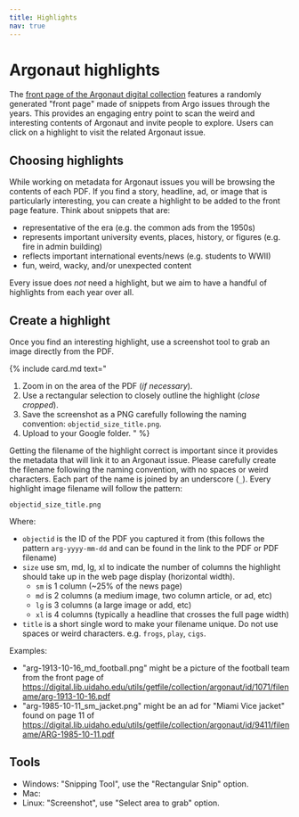 ```yaml
---
title: Highlights
nav: true
---
```


# Argonaut highlights

The [front page of the Argonaut digital collection](https://www.lib.uidaho.edu/digital/argonaut/index.html) features a randomly generated "front page" made of snippets from Argo issues through the years.
This provides an engaging entry point to scan the weird and interesting contents of Argonaut and invite people to explore.
Users can click on a highlight to visit the related Argonaut issue.

## Choosing highlights

While working on metadata for Argonaut issues you will be browsing the contents of each PDF.
If you find a story, headline, ad, or image that is particularly interesting, you can create a highlight to be added to the front page feature.
Think about snippets that are:

- representative of the era (e.g. the common ads from the 1950s)
- represents important university events, places, history, or figures (e.g. fire in admin building)
- reflects important international events/news (e.g. students to WWII)
- fun, weird, wacky, and/or unexpected content

Every issue does *not* need a highlight, but we aim to have a handful of highlights from each year over all. 

## Create a highlight

Once you find an interesting highlight, use a screenshot tool to grab an image directly from the PDF.

{% include card.md text="
1. Zoom in on the area of the PDF (*if necessary*).
2. Use a rectangular selection to closely outline the highlight (*close cropped*).
3. Save the screenshot as a PNG carefully following the naming convention: `objectid_size_title.png`.
4. Upload to your Google folder.
" %}

Getting the filename of the highlight correct is important since it provides the metadata that will link it to an Argonaut issue.
Please carefully create the filename following the naming convention, with no spaces or weird characters.
Each part of the name is joined by an underscore (`_`).
Every highlight image filename will follow the pattern:

`objectid_size_title.png`

Where:

- `objectid` is the ID of the PDF you captured it from (this follows the pattern `arg-yyyy-mm-dd` and can be found in the link to the PDF or PDF filename)
- `size` use sm, md, lg, xl to indicate the number of columns the highlight should take up in the web page display (horizontal width). 
    - `sm` is 1 column (~25% of the news page)
    - `md` is 2 columns (a medium image, two column article, or ad, etc)
    - `lg` is 3 columns (a large image or add, etc)
    - `xl` is 4 columns (typically a headline that crosses the full page width)
- `title` is a short single word to make your filename unique. Do not use spaces or weird characters. e.g. `frogs`, `play`, `cigs`. 

Examples:

- "arg-1913-10-16_md_football.png" might be a picture of the football team from the front page of https://digital.lib.uidaho.edu/utils/getfile/collection/argonaut/id/1071/filename/arg-1913-10-16.pdf
- "arg-1985-10-11_sm_jacket.png" might be an ad for "Miami Vice jacket" found on page 11 of https://digital.lib.uidaho.edu/utils/getfile/collection/argonaut/id/9411/filename/ARG-1985-10-11.pdf

## Tools 

- Windows: "Snipping Tool", use the "Rectangular Snip" option.
- Mac: 
- Linux: "Screenshot", use "Select area to grab" option.
